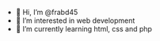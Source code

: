 - 👋 Hi, I’m @frabd45
- 👀 I’m interested in web development
- 🌱 I’m currently learning html, css and php


